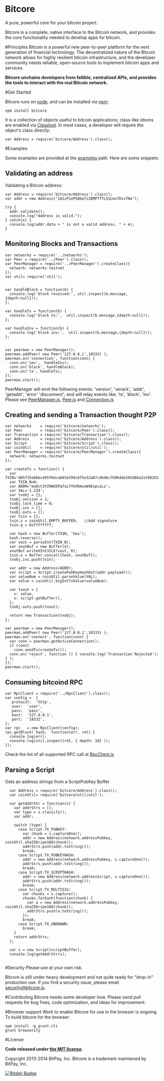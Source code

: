 Bitcore
=======

A pure, powerful core for your bitcoin project.

Bitcore is a complete, native interface to the Bitcoin network, and provides the core functionality needed to develop apps for bitcoin.

#Principles
Bitcoin is a powerful new peer-to-peer platform for the next generation of financial technology. The decentralized nature of the Bitcoin network allows for highly resilient bitcoin infrastructure, and the developer community needs reliable, open-source tools to implement bitcoin apps and services.

**Bitcore unchains developers from fallible, centralized APIs, and provides the tools to interact with the real Bitcoin network.**

#Get Started

Bitcore runs on [node](http://nodejs.org/), and can be installed via [npm](https://npmjs.org/):
```
npm install bitcore
```

It is a collection of objects useful to bitcoin applications; class-like idioms are enabled via [Classtool](https://github.com/gasteve/classtool). In most cases, a developer will require the object's class directly:
```
var Address = require('bitcore/Address').class();
```

#Examples

Some examples are provided at the [examples](/examples) path. Here are some snippets:

## Validating an address
Validating a Bitcoin address:
```
var Address = require('bitcore/Address').class();
var addr = new Address("1A1zP1eP5QGefi2DMPTfTL5SLmv7DivfNa");

try {
  addr.validate();
  console.log("Address is valid.");
} catch(e) {
  console.log(addr.data + " is not a valid address. " + e);
}
```
## Monitoring Blocks and Transactions
```
var networks = require('../networks');
var Peer = require('../Peer').class();
var PeerManager = require('../PeerManager').createClass({
  network: networks.testnet
});
var util= require('util');


var handleBlock = function(b) {
  console.log('block received:', util.inspect(b.message,{depth:null}));
};

var handleTx = function(b) {
  console.log('block tx:',  util.inspect(b.message,{depth:null}));
};

var handleInv = function(b) {
  console.log('block inv:',  util.inspect(b.message,{depth:null}));
};


var peerman = new PeerManager();
peerman.addPeer( new Peer('127.0.0.1',18333) );
peerman.on('connection', function(conn) {
  conn.on('inv',  handleInv);
  conn.on('block', handleBlock);
  conn.on('tx', handleTx);
});
peerman.start();
```

PeerManager will emit the following events: 'version', 'verack', 'addr', 'getaddr', 'error' 'disconnect'; and will relay events like: 'tx', 'block', 'inv'. Please see  [PeerManager.js](PeerManager.js), [Peer.js](Peer.js) and [Connection.js](Connection.js)


## Creating and sending a Transaction thought P2P
```
var networks    = require('bitcore/networks');
var Peer        = require('bitcore/Peer').class();
var Transaction = require('bitcore/Transaction').class();
var Address     = require('bitcore/Address').class();
var Script      = require('bitcore/Script').class();
var coinUtil    = require('bitcore/util/util');
var PeerManager = require('bitcore/PeerManager').createClass({
  network: networks.testnet
});

var createTx = function() {
  var TXIN='d05f35e0bbc495f6dcab03e599c8f5e32a07cdb4bc76964de201d06a2a7d8265';
  var TXIN_N=0;
  var ADDR='muHct3YZ9Nd5Pq7uLYYhXRAxeW4EnpcaLz';
  var VAL='1.234';
  var txobj = {};
  txobj.version = 1;
  txobj.lock_time = 0;
  txobj.ins = [];
  txobj.outs = [];
  var txin = {};
  txin.s = coinUtil.EMPTY_BUFFER;   //Add signature
  txin.q = 0xffffffff;

  var hash = new Buffer(TXIN, 'hex');
  hash.reverse();
  var vout = parseInt(TXIN_N);
  var voutBuf = new Buffer(4);
  voutBuf.writeUInt32LE(vout, 0);
  txin.o = Buffer.concat([hash, voutBuf]);
  txobj.ins.push(txin);

  var addr = new Address(ADDR);
  var script = Script.createPubKeyHashOut(addr.payload());
  var valueNum = coinUtil.parseValue(VAL);
  var value = coinUtil.bigIntToValue(valueNum);

  var txout = {
    v: value,
    s: script.getBuffer(),
  };
  txobj.outs.push(txout);

  return new Transaction(txobj);
};

var peerman = new PeerManager();
peerman.addPeer( new Peer('127.0.0.1',18333) );
peerman.on('connect', function(conn) {
  var conn = peerman.getActiveConnection();
  if (conn)
    conn.sendTx(createTx());
  conn.on('reject', function () { console.log('Transaction Rejected'); } );
});
peerman.start();
```

## Consuming bitcoind RPC
```
var RpcClient = require('../RpcClient').class();
var config =  {   
   protocol:  'http',
   user:  'user',
   pass:  'pass',
   host:  '127.0.0.1',
   port:  '18332',
};
var rpc   = new RpcClient(config);
rpc.getBlock( hash,  function(err, ret) {
  console.log(err);
  console.log(util.inspect(ret, { depth: 10} ));
});
```
Check the list of all supported RPC call at [RpcClient.js](RpcClient.js)

## Parsing a Script 

Gets an address strings from a  ScriptPubKey Buffer

```
  var Address = require('bitcore/Address').class();
  var coinUtil= require('bitcore/util/util');

  var getAddrStr = function(s) {
    var addrStrs = [];
    var type = s.classify();
    var addr;

    switch (type) {
      case Script.TX_PUBKEY:
        var chunk = s.captureOne();
        addr = new Address(network.addressPubkey, coinUtil.sha256ripe160(chunk));
        addrStrs.push(addr.toString());
        break;
      case Script.TX_PUBKEYHASH:
        addr = new Address(network.addressPubkey, s.captureOne());
        addrStrs.push(addr.toString());
        break;
      case Script.TX_SCRIPTHASH:
        addr = new Address(network.addressScript, s.captureOne());
        addrStrs.push(addr.toString());
        break;
      case Script.TX_MULTISIG:
        var chunks = s.capture();
        chunks.forEach(function(chunk) {
          var a = new Address(network.addressPubkey, coinUtil.sha256ripe160(chunk));
          addrStrs.push(a.toString());
        });
        break;
      case Script.TX_UNKNOWN:
        break;
    }
    return addrStrs;
  };

  var s = new Script(scriptBuffer);
  console.log(getAddrStr(s);
  
```

#Security
Please use at your own risk.

Bitcore is still under heavy development and not quite ready for "drop-in" production use. If you find a security issue, please email security@bitcore.io.

#Contributing
Bitcore needs some developer love. Please send pull requests for bug fixes, code optimization, and ideas for improvement.

#Browser support
Work to enable Bitcore for use in the browser is ongoing. To build bitcore for the browser:
```
npm install -g grunt-cli
grunt browserify
```


#License

**Code released under [the MIT license](https://github.com/bitpay/bitcore/blob/master/LICENSE).**

Copyright 2013-2014 BitPay, Inc. Bitcore is a trademark maintained by BitPay, Inc.


[![Bitdeli Badge](https://d2weczhvl823v0.cloudfront.net/bitpay/bitcore/trend.png)](https://bitdeli.com/free "Bitdeli Badge")

